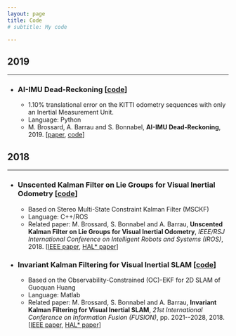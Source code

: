 ```yaml
---
layout: page
title: Code
# subtitle: My code

---
```



## 2019
------------------
- ### AI-IMU Dead-Reckoning [[code](https://github.com/mbrossar/ai-imu-dr)]
   * 1.10% translational error on the KITTI odometry sequences with only an Inertial Measurement Unit.
   * Language: Python
   * M. Brossard, A. Barrau and S. Bonnabel, __AI-IMU Dead-Reckoning__, 2019. [[paper](https://cloud.mines-paristech.fr/index.php/s/8YDqD0Y1e6BWzCG), [code](https://github.com/mbrossar/ai-imu-dr)]


## 2018
------------------

- ### Unscented Kalman Filter on Lie Groups for Visual Inertial Odometry [[code](https://github.com/mbrossar/msckf_vio)]
   * Based on Stereo Multi-State Constraint Kalman Filter (MSCKF)
   * Language: C++/ROS
   * Related paper: M. Brossard, S. Bonnabel and A. Barrau, __Unscented Kalman Filter on Lie Groups for Visual Inertial Odometry__, _IEEE/RSJ International Conference on Intelligent Robots and Systems (IROS)_, 2018. [[IEEE paper](), [HAL* paper](https://hal.archives-ouvertes.fr/hal-01735542v2)]

- ### Invariant Kalman Filtering for Visual Inertial SLAM [[code](https://github.com/mbrossar/FUSION2018)]
   * Based on the Observability-Constrained (OC)-EKF for 2D SLAM of Guoquan Huang
   * Language: Matlab
   * Related paper: M. Brossard, S. Bonnabel and A. Barrau, __Invariant Kalman Filtering for Visual Inertial SLAM__, _21st International Conference on Information Fusion (FUSION)_, pp. 2021--2028, 2018. [[IEEE paper](https://ieeexplore.ieee.org/document/8455807), [HAL* paper](https://hal.archives-ouvertes.fr/hal-01588669v2)]

